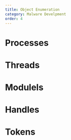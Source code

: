```yaml
---
title: Object Enumeration
category: Malware Develpment
order: 4
---
```


# Processes

# Threads

# Modulels


# Handles


# Tokens